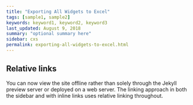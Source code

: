 ```yaml
---
title: "Exporting All Widgets to Excel"
tags: [sample1, sample2]
keywords: keyword1, keyword2, keyword3
last_updated: August 9, 2018
summary: "optional summary here"
sidebar: cxs
permalink: exporting-all-widgets-to-excel.html
---
```

## Relative links

You can now view the site offline rather than solely through the Jekyll preview server or deployed on a web server. The linking approach in both the sidebar and with inline links uses relative linking throughout.